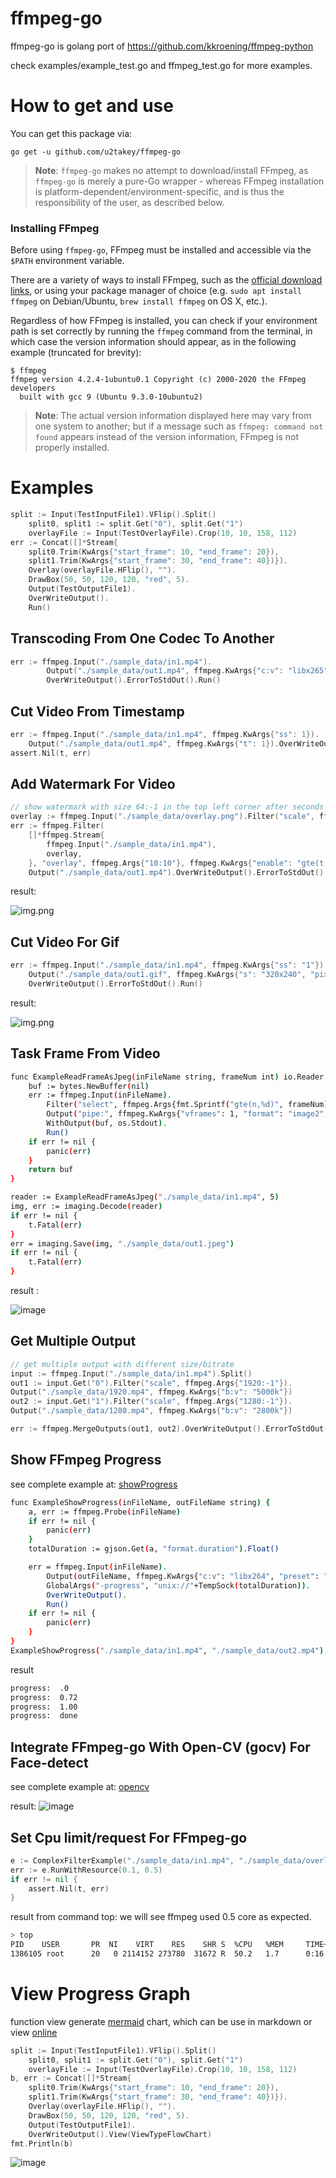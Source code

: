 # ffmpeg-go

ffmpeg-go is golang port of https://github.com/kkroening/ffmpeg-python

check examples/example_test.go and ffmpeg_test.go for more examples.

# How to get and use
You can get this package via:
```
go get -u github.com/u2takey/ffmpeg-go
```

> **Note**: `ffmpeg-go` makes no attempt to download/install FFmpeg, as `ffmpeg-go` is merely a pure-Go wrapper - whereas FFmpeg installation is platform-dependent/environment-specific, and is thus the responsibility of the user, as described below.

### Installing FFmpeg

Before using `ffmpeg-go`, FFmpeg must be installed and accessible via the `$PATH` environment variable.

There are a variety of ways to install FFmpeg, such as the [official download links](https://ffmpeg.org/download.html), or using your package manager of choice (e.g. `sudo apt install ffmpeg` on Debian/Ubuntu, `brew install ffmpeg` on OS X, etc.).

Regardless of how FFmpeg is installed, you can check if your environment path is set correctly by running the `ffmpeg` command from the terminal, in which case the version information should appear, as in the following example (truncated for brevity):

```
$ ffmpeg
ffmpeg version 4.2.4-1ubuntu0.1 Copyright (c) 2000-2020 the FFmpeg developers
  built with gcc 9 (Ubuntu 9.3.0-10ubuntu2)
```

> **Note**: The actual version information displayed here may vary from one system to another; but if a message such as `ffmpeg: command not found` appears instead of the version information, FFmpeg is not properly installed.

# Examples

```go
split := Input(TestInputFile1).VFlip().Split()
	split0, split1 := split.Get("0"), split.Get("1")
	overlayFile := Input(TestOverlayFile).Crop(10, 10, 158, 112)
err := Concat([]*Stream{
    split0.Trim(KwArgs{"start_frame": 10, "end_frame": 20}),
    split1.Trim(KwArgs{"start_frame": 30, "end_frame": 40})}).
    Overlay(overlayFile.HFlip(), "").
    DrawBox(50, 50, 120, 120, "red", 5).
    Output(TestOutputFile1).
    OverWriteOutput().
    Run()
```

## Transcoding From One Codec To Another

```go
err := ffmpeg.Input("./sample_data/in1.mp4").
		Output("./sample_data/out1.mp4", ffmpeg.KwArgs{"c:v": "libx265"}).
		OverWriteOutput().ErrorToStdOut().Run()
```

## Cut Video From Timestamp

```go
err := ffmpeg.Input("./sample_data/in1.mp4", ffmpeg.KwArgs{"ss": 1}).
    Output("./sample_data/out1.mp4", ffmpeg.KwArgs{"t": 1}).OverWriteOutput().Run()
assert.Nil(t, err)
```

## Add Watermark For Video
```go
// show watermark with size 64:-1 in the top left corner after seconds 1
overlay := ffmpeg.Input("./sample_data/overlay.png").Filter("scale", ffmpeg.Args{"64:-1"})
err := ffmpeg.Filter(
    []*ffmpeg.Stream{
        ffmpeg.Input("./sample_data/in1.mp4"),
        overlay,
    }, "overlay", ffmpeg.Args{"10:10"}, ffmpeg.KwArgs{"enable": "gte(t,1)"}).
    Output("./sample_data/out1.mp4").OverWriteOutput().ErrorToStdOut().Run()
```

result:

![img.png](./docs/example_overlay.png)

## Cut Video For Gif 

```go
err := ffmpeg.Input("./sample_data/in1.mp4", ffmpeg.KwArgs{"ss": "1"}).
    Output("./sample_data/out1.gif", ffmpeg.KwArgs{"s": "320x240", "pix_fmt": "rgb24", "t": "3", "r": "3"}).
    OverWriteOutput().ErrorToStdOut().Run()
```

result:

![img.png](./docs/example_gif.gif)

## Task Frame From Video

```bash
func ExampleReadFrameAsJpeg(inFileName string, frameNum int) io.Reader {
	buf := bytes.NewBuffer(nil)
	err := ffmpeg.Input(inFileName).
		Filter("select", ffmpeg.Args{fmt.Sprintf("gte(n,%d)", frameNum)}).
		Output("pipe:", ffmpeg.KwArgs{"vframes": 1, "format": "image2", "vcodec": "mjpeg"}).
		WithOutput(buf, os.Stdout).
		Run()
	if err != nil {
		panic(err)
	}
	return buf
}

reader := ExampleReadFrameAsJpeg("./sample_data/in1.mp4", 5)
img, err := imaging.Decode(reader)
if err != nil {
    t.Fatal(err)
}
err = imaging.Save(img, "./sample_data/out1.jpeg")
if err != nil {
    t.Fatal(err)
}
```
result : 

![image](./examples/sample_data/out1.jpeg)

## Get Multiple Output

```go
// get multiple output with different size/bitrate
input := ffmpeg.Input("./sample_data/in1.mp4").Split()
out1 := input.Get("0").Filter("scale", ffmpeg.Args{"1920:-1"}).
Output("./sample_data/1920.mp4", ffmpeg.KwArgs{"b:v": "5000k"})
out2 := input.Get("1").Filter("scale", ffmpeg.Args{"1280:-1"}).
Output("./sample_data/1280.mp4", ffmpeg.KwArgs{"b:v": "2800k"})

err := ffmpeg.MergeOutputs(out1, out2).OverWriteOutput().ErrorToStdOut().Run()
```

## Show FFmpeg Progress

see complete example at: [showProgress](./examples/showProgress.go)

```bash
func ExampleShowProgress(inFileName, outFileName string) {
	a, err := ffmpeg.Probe(inFileName)
	if err != nil {
		panic(err)
	}
	totalDuration := gjson.Get(a, "format.duration").Float()

	err = ffmpeg.Input(inFileName).
		Output(outFileName, ffmpeg.KwArgs{"c:v": "libx264", "preset": "veryslow"}).
		GlobalArgs("-progress", "unix://"+TempSock(totalDuration)).
		OverWriteOutput().
		Run()
	if err != nil {
		panic(err)
	}
}
ExampleShowProgress("./sample_data/in1.mp4", "./sample_data/out2.mp4")
```

result 

```bash
progress:  .0
progress:  0.72
progress:  1.00
progress:  done
```

## Integrate FFmpeg-go With Open-CV (gocv) For Face-detect

see complete example at: [opencv](./examples/opencv_test.go)

result: ![image](./examples/sample_data/face-detect.jpg)

## Set Cpu limit/request For FFmpeg-go

```go
e := ComplexFilterExample("./sample_data/in1.mp4", "./sample_data/overlay.png", "./sample_data/out2.mp4")
err := e.RunWithResource(0.1, 0.5)
if err != nil {
    assert.Nil(t, err)
}
```

result from command top: we will see ffmpeg used 0.5 core as expected.

```bash
> top 
PID    USER       PR  NI    VIRT    RES    SHR S  %CPU   %MEM     TIME+ COMMAND
1386105 root      20   0 2114152 273780  31672 R  50.2   1.7      0:16.79 ffmpeg
```

# View Progress Graph

function view generate [mermaid](https://mermaid-js.github.io/mermaid/#/) chart, which can be use in markdown or view [online](https://mermaid-js.github.io/mermaid-live-editor/)

```go
split := Input(TestInputFile1).VFlip().Split()
	split0, split1 := split.Get("0"), split.Get("1")
	overlayFile := Input(TestOverlayFile).Crop(10, 10, 158, 112)
b, err := Concat([]*Stream{
    split0.Trim(KwArgs{"start_frame": 10, "end_frame": 20}),
    split1.Trim(KwArgs{"start_frame": 30, "end_frame": 40})}).
    Overlay(overlayFile.HFlip(), "").
    DrawBox(50, 50, 120, 120, "red", 5).
    Output(TestOutputFile1).
    OverWriteOutput().View(ViewTypeFlowChart)
fmt.Println(b)
```
![image](./docs/flowchart2.png)
